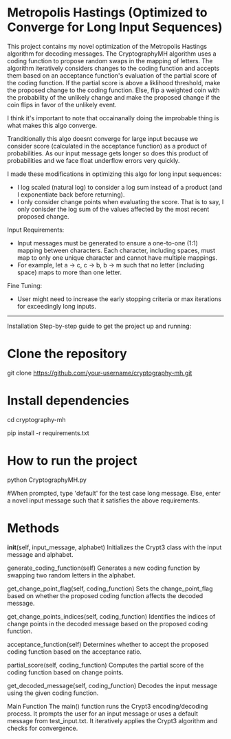 # Metropolis Hastings (Optimized to Converge for Long Input Sequences)

This project contains my novel optimization of the Metropolis Hastings algorithm for decoding messages. 
The CryptographyMH algorithm uses a coding function to propose random swaps in the mapping of letters.
The algorithm iteratively considers changes to the coding function and accepts them based on an acceptance function's evaluation of the 
partial score of the coding function. If the partial score is above a liklihood threshold, make the proposed change to the coding function. 
Else, flip a weighted coin with the probability of the unlikely change and make the proposed change if the coin flips in favor of the unlikely event.

I think it's important to note that occainanally doing the improbable thing is what makes this algo converge. 

Tranditionally this algo doesnt converge for large input because we consider score (calculated in the acceptance function) as a product of probabilities. As our 
input message gets longer so does this product of probabilities and we face float underflow errors very quickly.

I made these modifications in optimizing this algo for long input sequences:
 - I log scaled (natural log) to consider a log sum instead of a product (and I exponentiate back before returning).
 - I only consider change points when evaluating the score. That is to say, I only conisder the log sum of the values affected by the most
   recent proposed change.


Input Requirements:
  - Input messages must be generated to ensure a one-to-one (1:1) mapping between characters. Each character, including spaces, must map to only one unique character and cannot have multiple mappings.
  - For example, let a -> c, c -> b, b -> m such that no letter (including space)
     maps to more than one letter.

Fine Tuning:
  - User might need to increase the early stopping criteria or max iterations for exceedingly long inputs.
    
_________________________________________________________________________________________________________________________________________________________

Installation
Step-by-step guide to get the project up and running:


# Clone the repository
git clone https://github.com/your-username/cryptography-mh.git

# Install dependencies
cd cryptography-mh

pip install -r requirements.txt

# How to run the project
python CryptographyMH.py

#When prompted, type 'default' for the test case long message. Else, enter a novel input message such that it satisfies the above requirements.


# Methods
__init__(self, input_message, alphabet)
Initializes the Crypt3 class with the input message and alphabet.

generate_coding_function(self)
Generates a new coding function by swapping two random letters in the alphabet.

get_change_point_flag(self, coding_function)
Sets the change_point_flag based on whether the proposed coding function affects the decoded message.

get_change_points_indices(self, coding_function)
Identifies the indices of change points in the decoded message based on the proposed coding function.

acceptance_function(self)
Determines whether to accept the proposed coding function based on the acceptance ratio.

partial_score(self, coding_function)
Computes the partial score of the coding function based on change points.

get_decoded_message(self, coding_function)
Decodes the input message using the given coding function.

Main Function
The main() function runs the Crypt3 encoding/decoding process. It prompts the user for an input message or uses a default message from test_input.txt. It iteratively applies the Crypt3 algorithm and checks for convergence.
